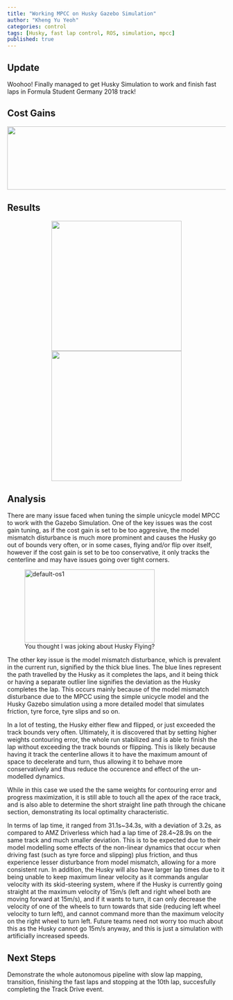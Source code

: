 ```yaml
---
title: "Working MPCC on Husky Gazebo Simulation"
author: "Kheng Yu Yeoh"
categories: control
tags: [Husky, fast lap control, ROS, simulation, mpcc]
published: true
---
```


## Update
Woohoo! Finally managed to get Husky Simulation to work and finish fast laps in Formula Student Germany 2018 track! 

## Cost Gains
<p align="center">
  <img width="596" height="146" src="https://user-images.githubusercontent.com/78944454/137822548-d1231221-bb89-41b6-bbd1-12f69a20904f.PNG">
</p>

## Results
<p align="center">
  <img width="300" height="300" src="https://user-images.githubusercontent.com/78944454/137822461-8c393c6c-e741-45fb-a63c-f42a4bc9d126.png">  
  <img width="300" height="300" src="https://user-images.githubusercontent.com/78944454/137822481-a9826d5f-6d46-4c8e-b5f7-5baaddd6b77d.png">
</p>

## Analysis
There are many issue faced when tuning the simple unicycle model MPCC to work with the Gazebo Simulation. One of the key issues was the cost gain tuning, as if the cost gain
is set to be too aggresive, the model mismatch disturbance is much more prominent and causes the Husky go out of bounds very often, or in some cases, flying and/or 
flip over itself, however if the cost gain is set to be too conservative, it only tracks the centerline and may have issues going over tight corners.

<figure>
  <img width="300" height="169" src="https://user-images.githubusercontent.com/78944454/137824364-6eafe773-5adf-49ee-ba37-fa94b649c0f7.gif" alt="default-os1"/>
  <figcaption>You thought I was joking about Husky Flying?</figcaption>
</figure>

The other key issue is the model mismatch disturbance, which is prevalent in the current run, signified by the thick blue lines. The blue lines represent the path travelled by 
the Husky as it completes the laps, and it being thick or having a separate outlier line signifies the deviation as the Husky completes the lap. This occurs mainly because of 
the model mismatch disturbance due to the MPCC using the simple unicycle model and the Husky Gazebo simulation using a more detailed model that simulates friction, tyre force, 
tyre slips and so on. 

In a lot of testing, the Husky either flew and flipped, or just exceeded the track bounds very often. Ultimately, it is discovered that by setting higher weights contouring 
error, the whole run stabilized and is able to finish the lap without exceeding the track bounds or flipping. This is likely because having it track the centerline allows it to 
have the maximum amount of space to decelerate and turn, thus allowing it to behave more conservatively and thus reduce the occurence and effect of the un-modelled dynamics. 

While in this case we used the the same weights for contouring error and progress maximization, it is still able to touch all the apex of the race track, and is also able to 
determine the short straight line path through the chicane section, demonstrating its local optimality characteristic.

In terms of lap time, it ranged from 31.1s~34.3s, with a deviation of 3.2s, as compared to AMZ Driverless which had a lap time of 28.4~28.9s on the same track and much smaller 
deviation. This is to be expected due to their model modelling some effects of the non-linear dynamics that occur when driving fast (such as tyre force and slipping) plus 
friction, and thus experience lesser disturbance from model mismatch, allowing for a more consistent run. In addition, the Husky will also have larger lap times due to it being 
unable to keep maximum linear velocity as it commands angular velocity with its skid-steering system, where if the Husky is currently going straight at the maximum velocity of 
15m/s (left and right wheel both are moving forward at 15m/s), and if it wants to turn, it can only decrease the velocity of one of the wheels to turn towards that side 
(reducing left wheel velocity to turn left), and cannot command more than the maximum velocity on the right wheel to turn left. Future teams need not worry too much about this 
as the Husky cannot go 15m/s anyway, and this is just a simulation with artificially increased speeds.

## Next Steps
Demonstrate the whole autonomous pipeline with slow lap mapping, transition, finishing the fast laps and stopping at the 10th lap, succesfully completing the Track Drive event.
